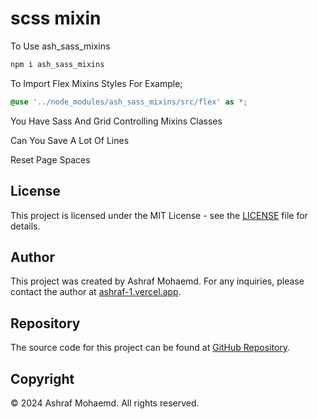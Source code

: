 <h1 text="center"> scss mixin </h1>
<p>To Use ash_sass_mixins</p>

```sh
npm i ash_sass_mixins
```

To Import Flex Mixins Styles For Example;
```scss
@use '../node_modules/ash_sass_mixins/src/flex' as *;
```

<p>You Have Sass And Grid Controlling Mixins Classes</p>
<p>Can You Save A Lot Of Lines</p>
<p>Reset Page Spaces</p>


## License

This project is licensed under the MIT License - see the [LICENSE](LICENSE) file for details.

## Author

This project was created by Ashraf Mohaemd. For any inquiries, please contact the author at [ashraf-1.vercel.app](https://ashraf-1.vercel.app/).

## Repository

The source code for this project can be found at [GitHub Repository](https://github.com/ashrafmo-1/sassMixins).

## Copyright

© 2024 Ashraf Mohaemd. All rights reserved.